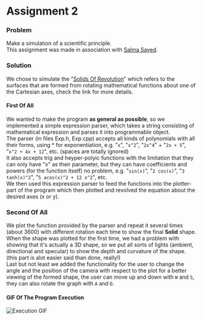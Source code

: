# Assignment 2
### Problem
Make a simulation of a scientific principle.  
This assignment was made in association with [Salma Sayed](https://github.com/SalmaSayed).

### Solution
We chose to simulate the "[Solids Of Revolution](https://en.wikipedia.org/wiki/Solid_of_revolution)" which refers to the surfaces that are formed from rotating mathematical functions about one of the Cartesian axes, check the link for more details.  

#### First Of All
We wanted to make the program __as general as possible__, so we implemented a simple expression parser, which takes a string consisting of mathematical expression and parses it into programmable object.  
The parser (in files Exp.h, Exp.cpp) accepts all kinds of polynomials with all their forms, using **^** for exponentiation, e.g. "`x`", "`x^2`", "`2x^4`" + "`2x + 5`", "`x^2 + 4x + 12`", etc. (spaces are totally ignored)  
It also accepts trig and heyper-polyic functions with the limitation that they can only have "x" as their parameter, but they can have coefficients and powers (for the function itself) no problem, e.g. "`sin(x)`", "`2 cos(x)`", "`3 tanh(x)^2`", "`5 acos(x)^2 + 12 x^2`", etc.  
We then used this expression parser to feed the functions into the plotter-part of the program which then plotted and revolved the equation about the desired axes (x or y).

### Second Of All
We plot the function provided by the parser and repeat it several times (about 3600) with different rotation each time to show the final __Solid__ shape.  
When the shape was plotted for the first time, we had a problem with showing that it's actually a 3D shape, so we put all sorts of lights (ambient, directional and specular) to show the depth and curvature of the shape. (this part is alot easier said than done, really!)  
Last but not least we added the functionality for the user to change the angle and the position of the camera with respect to the plot for a better viewing of the formed shape, the user can move up and down with `W` and `S`, they can also rotate the graph with `A` and `D`.

#### GIF Of The Program Execution
![Execution GIF](https://i.imgur.com/YyxaFzB.gif)
